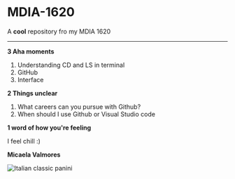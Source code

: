 # MDIA-1620
A **cool** repository fro my MDIA 1620

---------
**3 Aha moments**


  1. Understanding CD and LS in terminal
  2. GitHub
  3. Interface


**2 Things unclear**
  1. What careers can you pursue with Github?
  2. When should I use Github or Visual Studio code

**1 word of how you're feeling**

I feel chill :) 

**Micaela Valmores**

![Italian classic panini](https://hips.hearstapps.com/hmg-prod/images/italian-sandwich-recipe-2-1674500643.jpg?crop=0.6666666666666667xw:1xh;center,top&resize=1200:*)
